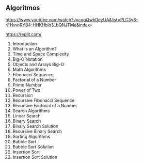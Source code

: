 ## Algoritmos

https://www.youtube.com/watch?v=coqQwbDezUA&list=PLC3y8-rFHvwiRYB4-HHKHblh3_bQNJTMa&index=

https://replit.com/

1. Introduction
2. What is an Algorithm?
3. Time and Space Complexity
4. Big-O Notation
5. Objects and Arrays Big-O
6. Math Algorithms
7. Fibonacci Sequence
8. Factorial of a Number
9. Prime Number
10. Power of Two
11. Recursion
12. Recursive Fibonacci Sequence
13. Recursive Factorial of a Number
14. Search Algorithms
15. Linear Search
16. Binary Search
17. Binary Search Solution
18. Recursive Binary Search
19. Sorting Algorithms
20. Bubble Sort
21. Bubble Sort Solution
22. Insertion Sort
23. Insertion Sort Solution